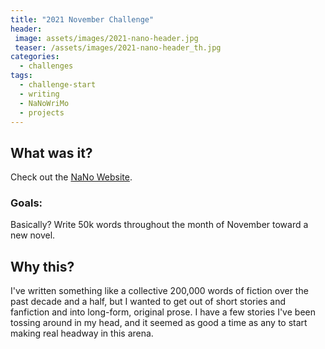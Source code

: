 ```yaml
---
title: "2021 November Challenge"
header:
 image: assets/images/2021-nano-header.jpg
 teaser: /assets/images/2021-nano-header_th.jpg
categories:
  - challenges
tags:
  - challenge-start
  - writing
  - NaNoWriMo
  - projects
---
```

## What was it?

Check out the [NaNo Website](https://nanowrimo.org/about-nano).

### Goals:

Basically? Write 50k words throughout the month of November toward a new novel.


## Why this?

I've written something like a collective 200,000 words of fiction over the past decade and a half, but I wanted to get out of short stories and fanfiction and into long-form, original prose. I have a few stories I've been tossing around in my head, and it seemed as good a time as any to start making real headway in this arena.